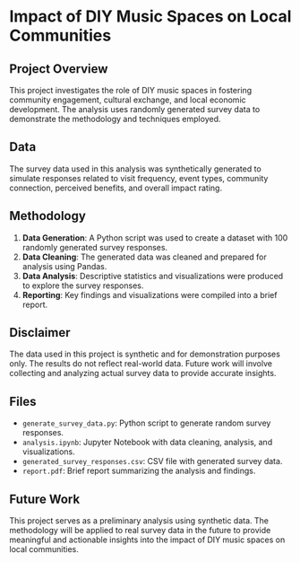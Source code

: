 # Impact of DIY Music Spaces on Local Communities

## Project Overview

This project investigates the role of DIY music spaces in fostering community engagement, cultural exchange, and local economic development. The analysis uses randomly generated survey data to demonstrate the methodology and techniques employed.

## Data

The survey data used in this analysis was synthetically generated to simulate responses related to visit frequency, event types, community connection, perceived benefits, and overall impact rating.

## Methodology

1. **Data Generation**: A Python script was used to create a dataset with 100 randomly generated survey responses.
2. **Data Cleaning**: The generated data was cleaned and prepared for analysis using Pandas.
3. **Data Analysis**: Descriptive statistics and visualizations were produced to explore the survey responses.
4. **Reporting**: Key findings and visualizations were compiled into a brief report.

## Disclaimer

The data used in this project is synthetic and for demonstration purposes only. The results do not reflect real-world data. Future work will involve collecting and analyzing actual survey data to provide accurate insights.

## Files

- `generate_survey_data.py`: Python script to generate random survey responses.
- `analysis.ipynb`: Jupyter Notebook with data cleaning, analysis, and visualizations.
- `generated_survey_responses.csv`: CSV file with generated survey data.
- `report.pdf`: Brief report summarizing the analysis and findings.

## Future Work

This project serves as a preliminary analysis using synthetic data. The methodology will be applied to real survey data in the future to provide meaningful and actionable insights into the impact of DIY music spaces on local communities.
